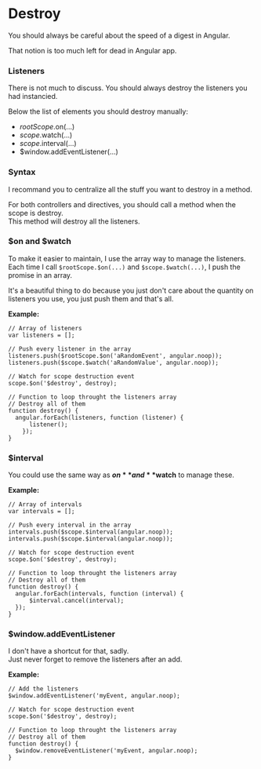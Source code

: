 # Destroy

You should always be careful about the speed of a digest in Angular.

That notion is too much left for dead in Angular app.

### Listeners

There is not much to discuss. 
You should always destroy the listeners you had instancied.

Below the list of elements you should destroy manually:

- $rootScope.$on(...)
- $scope.$watch(...)
- $scope.$interval(...)
- $window.addEventListener(...)

### Syntax

I recommand you to centralize all the stuff you want to destroy in a method.

For both controllers and directives, you should call a method when the scope is destroy.  
This method will destroy all the listeners.

### $on and $watch

To make it easier to maintain, I use the array way to manage the listeners.  
Each time I call `$rootScope.$on(...)` and `$scope.$watch(...)`, I push the promise in an array.

It's a beautiful thing to do because you just don't care about the quantity on listeners you use, you just push them and that's all.

**Example:**

```
// Array of listeners
var listeners = [];

// Push every listener in the array
listeners.push($rootScope.$on('aRandomEvent', angular.noop));
listeners.push($scope.$watch('aRandomValue', angular.noop));

// Watch for scope destruction event
scope.$on('$destroy', destroy);

// Function to loop throught the listeners array
// Destroy all of them
function destroy() {
  angular.forEach(listeners, function (listener) {
	  listener();
	});
}
```

### $interval

You could use the same way as **$on** and **$watch** to manage these.

**Example:**

```
// Array of intervals
var intervals = [];

// Push every interval in the array
intervals.push($scope.$interval(angular.noop));
intervals.push($scope.$interval(angular.noop));

// Watch for scope destruction event
scope.$on('$destroy', destroy);

// Function to loop throught the listeners array
// Destroy all of them
function destroy() {
  angular.forEach(intervals, function (interval) {
	  $interval.cancel(interval);
  });
}
```

### $window.addEventListener

I don't have a shortcut for that, sadly.  
Just never forget to remove the listeners after an add.

**Example:**

```
// Add the listeners
$window.addEventListener('myEvent, angular.noop);

// Watch for scope destruction event
scope.$on('$destroy', destroy);

// Function to loop throught the listeners array
// Destroy all of them
function destroy() {
  $window.removeEventListener('myEvent, angular.noop);
}
```
